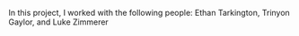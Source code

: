 In this project, I worked with the following people: Ethan Tarkington, Trinyon Gaylor, and Luke Zimmerer
